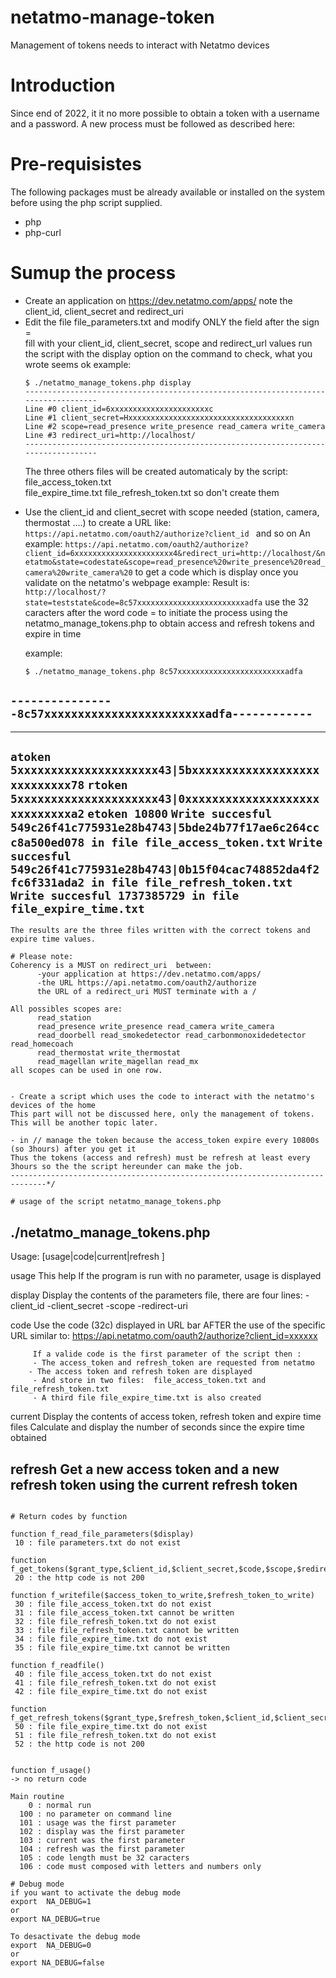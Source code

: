 # netatmo-manage-token
Management of tokens needs to interact with Netatmo devices

# Introduction 
Since end of 2022, it it no more possible to obtain a token with a username and a password.
A new process must be followed as described here:

# Pre-requisistes
  The following packages must be already available or installed on the system before using the php script supplied.
  - php
  - php-curl

# Sumup the process

* Create an application on https://dev.netatmo.com/apps/
  note the client_id, client_secret and redirect_uri
* Edit the file file_parameters.txt 
  and modify ONLY the field after the sign =  
  fill with your client_id, client_secret, scope and redirect_url values
  run the script with the display option on the command to check, what you wrote seems ok
  example:
  ```
  $ ./netatmo_manage_tokens.php display
  -----------------------------------------------------------------------------------
  Line #0 client_id=6xxxxxxxxxxxxxxxxxxxxxxc 
  Line #1 client_secret=Hxxxxxxxxxxxxxxxxxxxxxxxxxxxxxxxxxxxxn
  Line #2 scope=read_presence write_presence read_camera write_camera
  Line #3 redirect_uri=http://localhost/ 
  -----------------------------------------------------------------------------------
  ```
  The three others files will be created automaticaly by the script:
    file_access_token.txt  
    file_expire_time.txt
    file_refresh_token.txt
  so don't create them
 
- Use the client_id and client_secret with scope needed (station, camera, thermostat ....)
   to create a URL like:   ```https://api.netatmo.com/oauth2/authorize?client_id ``` and so on
   An example:
  ``https://api.netatmo.com/oauth2/authorize?client_id=6xxxxxxxxxxxxxxxxxxxxxx4&redirect_uri=http://localhost/&netatmo&state=codestate&scope=read_presence%20write_presence%20read_camera%20write_camera%20``
  to get a code which is display once you validate on the netatmo's webpage
  example:
  Result is:  ``http://localhost/?state=teststate&code=8c57xxxxxxxxxxxxxxxxxxxxxxxxadfa``
  use the 32 caracters after the word code =
  to initiate the process using the netatmo_manage_tokens.php to obtain access and refresh tokens and expire in time

   example:
  ```
  $ ./netatmo_manage_tokens.php 8c57xxxxxxxxxxxxxxxxxxxxxxxxadfa
 ``----------------8c57xxxxxxxxxxxxxxxxxxxxxxxxadfa------------``
 --------------------------------------------------------------------------
 --------------------------------------------------------------------------
 ``atoken 5xxxxxxxxxxxxxxxxxxxxx43|5bxxxxxxxxxxxxxxxxxxxxxxxxxxxx78``
 ``rtoken 5xxxxxxxxxxxxxxxxxxxxx43|0xxxxxxxxxxxxxxxxxxxxxxxxxxxxxa2``
 ``etoken 10800``
 ``Write succesful 549c26f41c775931e28b4743|5bde24b77f17ae6c264ccc8a500ed078 in file file_access_token.txt``
 ``Write succesful 549c26f41c775931e28b4743|0b15f04cac748852da4f2fc6f331ada2 in file file_refresh_token.txt``
 ``Write succesful 1737385729 in file file_expire_time.txt``
 --------------------------------------------------------------------------
  ```
 The results are the three files written with the correct tokens and expire time values.

# Please note:
Coherency is a MUST on redirect_uri  between:
        -your application at https://dev.netatmo.com/apps/
        -the URL https://api.netatmo.com/oauth2/authorize
        the URL of a redirect_uri MUST terminate with a /

All possibles scopes are:
        read_station
        read_presence write_presence read_camera write_camera
        read_doorbell read_smokedetector read_carbonmonoxidedetector read_homecoach
        read_thermostat write_thermostat
        read_magellan write_magellan read_mx
  all scopes can be used in one row.


- Create a script which uses the code to interact with the netatmo's devices of the home
  This part will not be discussed here, only the management of tokens. This will be another topic later.

- in // manage the token because the access_token expire every 10800s (so 3hours) after you get it
  Thus the tokens (access and refresh) must be refresh at least every 3hours so the the script hereunder can make the job.
  ------------------------------------------------------------------------------*/

# usage of the script netatmo_manage_tokens.php

  ```
./netatmo_manage_tokens.php
 -----------------------------------------------------------------------------------
 Usage: [usage|code|current|refresh ]

 usage
         This help
         If the program is run with no parameter, usage is displayed

 display
         Display the contents of the parameters file, there are four lines:
         -client_id
         -client_secret
         -scope
         -redirect-uri

 code
         Use the code (32c) displayed in URL bar
         AFTER the use of the specific URL similar to:
         https://api.netatmo.com/oauth2/authorize?client_id=xxxxxx

         If a valide code is the first parameter of the script then :
         - The access_token and refresh_token are requested from netatmo
        - The access token and refresh token are displayed
         - And store in two files:  file_access_token.txt and file_refresh_token.txt
         - A third file file_expire_time.txt is also created

 current
         Display the contents of access token, refresh token and expire time files
         Calculate and display the number of seconds since the expire time obtained

 refresh
         Get a new access token and a new refresh token
         using the current refresh token
 -----------------------------------------------------------------------------------
  ```

# Return codes by function

function f_read_file_parameters($display)
   10 : file parameters.txt do not exist

function f_get_tokens($grant_type,$client_id,$client_secret,$code,$scope,$redirect_uri,$Content_Type)
   20 : the http code is not 200

function f_writefile($access_token_to_write,$refresh_token_to_write)
   30 : file file_access_token.txt do not exist
   31 : file file_access_token.txt cannot be written
   32 : file file_refresh_token.txt do not exist
   33 : file file_refresh_token.txt cannot be written
   34 : file file_expire_time.txt do not exist
   35 : file file_expire_time.txt cannot be written

function f_readfile()
   40 : file file_access_token.txt do not exist
   41 : file file_refresh_token.txt do not exist
   42 : file file_expire_time.txt do not exist

function f_get_refresh_tokens($grant_type,$refresh_token,$client_id,$client_secret)
   50 : file file_expire_time.txt do not exist
   51 : file file_refresh_token.txt do not exist
   52 : the http code is not 200


function f_usage()
 -> no return code

Main routine
      0 : normal run
    100 : no parameter on command line
    101 : usage was the first parameter
    102 : display was the first parameter
    103 : current was the first parameter
    104 : refresh was the first parameter
    105 : code length must be 32 caracters
    106 : code must composed with letters and numbers only

# Debug mode
if you want to activate the debug mode
export  NA_DEBUG=1
or
export NA_DEBUG=true

To desactivate the debug mode
export  NA_DEBUG=0
or
export NA_DEBUG=false
